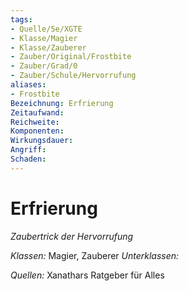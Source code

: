 ```yaml
---
tags: 
- Quelle/5e/XGTE
- Klasse/Magier
- Klasse/Zauberer
- Zauber/Original/Frostbite
- Zauber/Grad/0
- Zauber/Schule/Hervorrufung
aliases: 
- Frostbite
Bezeichnung: Erfrierung
Zeitaufwand: 
Reichweite: 
Komponenten: 
Wirkungsdauer: 
Angriff: 
Schaden: 
---
```

# Erfrierung
_Zaubertrick der Hervorrufung_

_Klassen:_ Magier, Zauberer
_Unterklassen:_

_Quellen:_ Xanathars Ratgeber für Alles